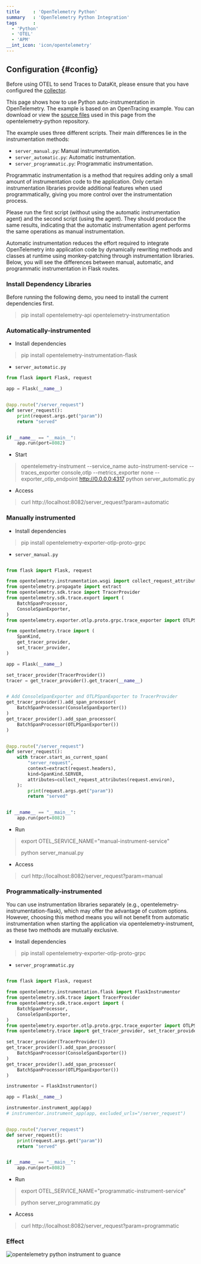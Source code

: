 ```yaml
---
title     : 'OpenTelemetry Python'
summary   : 'OpenTelemetry Python Integration'
tags      :
  - 'Python'
  - 'OTEL'
  - 'APM'
__int_icon: 'icon/opentelemetry'
---
```



## Configuration {#config}

Before using OTEL to send Traces to DataKit, please ensure that you have configured the [collector](opentelemetry.md).


This page shows how to use Python auto-instrumentation in OpenTelemetry. The example is based on an OpenTracing example. You can download or view the [source files](https://github.com/open-telemetry/opentelemetry-python/tree/main/docs/examples/auto-instrumentation) used in this page from the opentelemetry-python repository.

The example uses three different scripts. Their main differences lie in the instrumentation methods:

- `server_manual.py`: Manual instrumentation.
- `server_automatic.py`: Automatic instrumentation.
- `server_programmatic.py`: Programmatic instrumentation.

Programmatic instrumentation is a method that requires adding only a small amount of instrumentation code to the application. Only certain instrumentation libraries provide additional features when used programmatically, giving you more control over the instrumentation process.

Please run the first script (without using the automatic instrumentation agent) and the second script (using the agent). They should produce the same results, indicating that the automatic instrumentation agent performs the same operations as manual instrumentation.

Automatic instrumentation reduces the effort required to integrate OpenTelemetry into application code by dynamically rewriting methods and classes at runtime using monkey-patching through instrumentation libraries. Below, you will see the differences between manual, automatic, and programmatic instrumentation in Flask routes.

<!-- markdownlint-disable MD046 MD034 -->

### Install Dependency Libraries

Before running the following demo, you need to install the current dependencies first.

> pip install opentelemetry-api opentelemetry-instrumentation

### Automatically-instrumented

- Install dependencies

> pip install opentelemetry-instrumentation-flask

- `server_automatic.py`

```python
from flask import Flask, request

app = Flask(__name__)


@app.route("/server_request")
def server_request():
    print(request.args.get("param"))
    return "served"


if __name__ == "__main__":
    app.run(port=8082)
```

- Start

> opentelemetry-instrument --service_name auto-instrument-service --traces_exporter console,otlp --metrics_exporter none  --exporter_otlp_endpoint http://0.0.0.0:4317 python server_automatic.py

- Access

> curl http://localhost:8082/server_request?param=automatic

### Manually instrumented

- Install dependencies

> pip install opentelemetry-exporter-otlp-proto-grpc

- `server_manual.py`

```python

from flask import Flask, request

from opentelemetry.instrumentation.wsgi import collect_request_attributes
from opentelemetry.propagate import extract
from opentelemetry.sdk.trace import TracerProvider
from opentelemetry.sdk.trace.export import (
    BatchSpanProcessor,
    ConsoleSpanExporter,
)
from opentelemetry.exporter.otlp.proto.grpc.trace_exporter import OTLPSpanExporter

from opentelemetry.trace import (
    SpanKind,
    get_tracer_provider,
    set_tracer_provider,
)

app = Flask(__name__)

set_tracer_provider(TracerProvider())
tracer = get_tracer_provider().get_tracer(__name__)


# Add ConsoleSpanExporter and OTLPSpanExporter to TracerProvider
get_tracer_provider().add_span_processor(
    BatchSpanProcessor(ConsoleSpanExporter())
)
get_tracer_provider().add_span_processor(
    BatchSpanProcessor(OTLPSpanExporter())
)


@app.route("/server_request")
def server_request():
    with tracer.start_as_current_span(
        "server_request",
        context=extract(request.headers),
        kind=SpanKind.SERVER,
        attributes=collect_request_attributes(request.environ),
    ):
        print(request.args.get("param"))
        return "served"


if __name__ == "__main__":
    app.run(port=8082)
```

- Run

> export OTEL_SERVICE_NAME="manual-instrument-service"
>
> python server_manual.py

- Access

> curl http://localhost:8082/server_request?param=manual

### Programmatically-instrumented

You can use instrumentation libraries separately (e.g., opentelemetry-instrumentation-flask), which may offer the advantage of custom options. However, choosing this method means you will not benefit from automatic instrumentation when starting the application via opentelemetry-instrument, as these two methods are mutually exclusive.

- Install dependencies

> pip install opentelemetry-exporter-otlp-proto-grpc

- `server_programmatic.py`

```python

from flask import Flask, request

from opentelemetry.instrumentation.flask import FlaskInstrumentor
from opentelemetry.sdk.trace import TracerProvider
from opentelemetry.sdk.trace.export import (
    BatchSpanProcessor,
    ConsoleSpanExporter,
)
from opentelemetry.exporter.otlp.proto.grpc.trace_exporter import OTLPSpanExporter
from opentelemetry.trace import get_tracer_provider, set_tracer_provider

set_tracer_provider(TracerProvider())
get_tracer_provider().add_span_processor(
    BatchSpanProcessor(ConsoleSpanExporter())
)
get_tracer_provider().add_span_processor(
    BatchSpanProcessor(OTLPSpanExporter())
)

instrumentor = FlaskInstrumentor()

app = Flask(__name__)

instrumentor.instrument_app(app)
# instrumentor.instrument_app(app, excluded_urls="/server_request")


@app.route("/server_request")
def server_request():
    print(request.args.get("param"))
    return "served"


if __name__ == "__main__":
    app.run(port=8082)
```


- Run

> export OTEL_SERVICE_NAME="programmatic-instrument-service"
>
> python server_programmatic.py

- Access

> curl http://localhost:8082/server_request?param=programmatic

<!-- markdownlint-enable -->

### Effect

![opentelemetry python instrument to guance](imgs/opentelemetry-python.png)